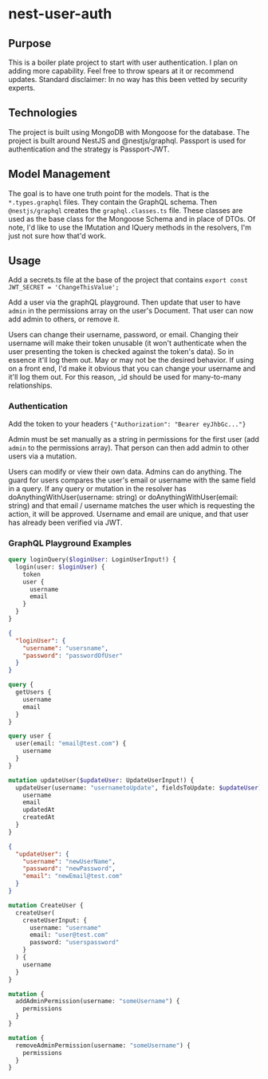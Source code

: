 # nest-user-auth

## Purpose

This is a boiler plate project to start with user authentication. I plan on adding more capability. Feel free to throw spears at it or recommend updates. Standard disclaimer: In no way has this been vetted by security experts.

## Technologies

The project is built using MongoDB with Mongoose for the database. The project is built around NestJS and @nestjs/graphql. Passport is used for authentication and the strategy is Passport-JWT.

## Model Management

The goal is to have one truth point for the models. That is the `*.types.graphql` files. They contain the GraphQL schema. Then `@nestjs/graphql` creates the `graphql.classes.ts` file. These classes are used as the base class for the Mongoose Schema and in place of DTOs. Of note, I'd like to use the IMutation and IQuery methods in the resolvers, I'm just not sure how that'd work.

## Usage

Add a secrets.ts file at the base of the project that contains `export const JWT_SECRET = 'ChangeThisValue';`

Add a user via the graphQL playground. Then update that user to have `admin` in the permissions array on the user's Document. That user can now add admin to others, or remove it.

Users can change their username, password, or email. Changing their username will make their token unusable (it won't authenticate when the user presenting the token is checked against the token's data). So in essence it'll log them out. May or may not be the desired behavior. If using on a front end, I'd make it obvious that you can change your username and it'll log them out. For this reason, \_id should be used for many-to-many relationships.

### Authentication

Add the token to your headers `{"Authorization": "Bearer eyJhbGc..."}`

Admin must be set manually as a string in permissions for the first user (add `admin` to the permissions array). That person can then add admin to other users via a mutation.

Users can modify or view their own data. Admins can do anything. The guard for users compares the user's email or username with the same field in a query. If any query or mutation in the resolver has doAnythingWithUser(username: string) or doAnythingWithUser(email: string) and that email / username matches the user which is requesting the action, it will be approved. Username and email are unique, and that user has already been verified via JWT.

### GraphQL Playground Examples

```graphql
query loginQuery($loginUser: LoginUserInput!) {
  login(user: $loginUser) {
    token
    user {
      username
      email
    }
  }
}
```

```json
{
  "loginUser": {
    "username": "usersname",
    "password": "passwordOfUser"
  }
}
```

```graphql
query {
  getUsers {
    username
    email
  }
}
```

```graphql
query user {
  user(email: "email@test.com") {
    username
  }
}
```

```graphql
mutation updateUser($updateUser: UpdateUserInput!) {
  updateUser(username: "usernametoUpdate", fieldsToUpdate: $updateUser) {
    username
    email
    updatedAt
    createdAt
  }
}
```

```json
{
  "updateUser": {
    "username": "newUserName",
    "password": "newPassword",
    "email": "newEmail@test.com"
  }
}
```

```graphql
mutation CreateUser {
  createUser(
    createUserInput: {
      username: "username"
      email: "user@test.com"
      password: "userspassword"
    }
  ) {
    username
  }
}
```

```graphql
mutation {
  addAdminPermission(username: "someUsername") {
    permissions
  }
}
```

```graphql
mutation {
  removeAdminPermission(username: "someUsername") {
    permissions
  }
}
```
